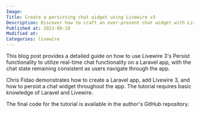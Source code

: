 ```yaml
---
Image: 
Title: Create a persisting chat widget using Livewire v3
Description: Discover how to craft an ever-present chat widget with Livewire v3's persistence features in Laravel - step-by-step guide included.
Published at: 2023-08-10
Modified at: 
Categories: livewire
---
```


This blog post provides a detailed guide on how to use Livewire 3's Persist functionality to utilize real-time chat functionality on a Laravel app, with the chat state remaining consistent as users navigate through the app.

Chris Fidao demonstrates how to create a Laravel app, add Livewire 3, and how to persist a chat widget throughout the app. The tutorial requires basic knowledge of Laravel and Livewire.

The final code for the tutorial is available in the author's GitHub repository.

